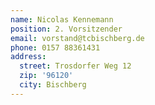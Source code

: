 ```yaml
---
name: Nicolas Kennemann
position: 2. Vorsitzender
email: vorstand@tcbischberg.de
phone: 0157 88361431
address:
  street: Trosdorfer Weg 12
  zip: '96120'
  city: Bischberg
---
```


